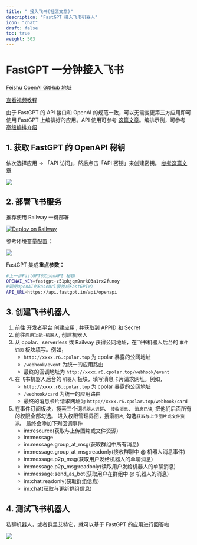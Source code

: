 ```yaml
---
title: " 接入飞书(社区文章)"
description: "FastGPT 接入飞书机器人"
icon: "chat"
draft: false
toc: true
weight: 503
---
```


# FastGPT 一分钟接入飞书

[Feishu OpenAI GitHub 地址](https://github.com/ConnectAI-E/Feishu-OpenAI)

[查看视频教程](https://www.bilibili.com/video/BV1Su4y1r7R3/?spm_id_from=333.999.list.card_archive.click)

由于 FastGPT 的 API 接口和 OpenAI 的规范一致，可以无需变更第三方应用即可使用 FastGPT 上编排好的应用。API 使用可参考 [这篇文章](/docs/use-cases/openapi/)。编排示例，可参考 [高级编排介绍](/docs/workflow/intro)

## 1. 获取 FastGPT 的 OpenAPI 秘钥

依次选择应用 -> 「API 访问」，然后点击「API 密钥」来创建密钥。 [参考这篇文章](/docs/use-cases/openapi/)

![](/imgs/fastgpt-api.png)

## 2. 部署飞书服务

推荐使用 Railway 一键部署

[![Deploy on Railway](https://railway.app/button.svg)](https://railway.app/template/10D-TF?referralCode=oMcVS2)

参考环境变量配置：

![](/imgs/feishu-env.png)

FastGPT 集成**重点参数：**

```bash
#上一步FastGPT的OpenAPI 秘钥
OPENAI_KEY=fastgpt-z51pkjqm9nrk03a1rx2funoy
#调用OpenAI的BaseUrl要换成FastGPT的
API_URL=https://api.fastgpt.in/api/openapi
```

## 3. 创建飞书机器人

1. 前往 [开发者平台](https://open.feishu.cn/app?lang=zh-CN) 创建应用 , 并获取到 APPID 和 Secret
2. 前往`应用功能-机器人`, 创建机器人
3. 从 cpolar、serverless 或 Railway 获得公网地址，在飞书机器人后台的 `事件订阅` 板块填写。例如，
   - `http://xxxx.r6.cpolar.top` 为 cpolar 暴露的公网地址
   - `/webhook/event` 为统一的应用路由
   - 最终的回调地址为 `http://xxxx.r6.cpolar.top/webhook/event`
4. 在飞书机器人后台的 `机器人` 板块，填写消息卡片请求网址。例如，
   - `http://xxxx.r6.cpolar.top` 为 cpolar 暴露的公网地址
   - `/webhook/card` 为统一的应用路由
   - 最终的消息卡片请求网址为 `http://xxxx.r6.cpolar.top/webhook/card`
5. 在事件订阅板块，搜索三个词`机器人进群`、 `接收消息`、 `消息已读`, 把他们后面所有的权限全部勾选。 进入权限管理界面，搜索`图片`, 勾选`获取与上传图片或文件资源`。 最终会添加下列回调事件
   - im:resource(获取与上传图片或文件资源)
   - im:message
   - im:message.group_at_msg(获取群组中所有消息)
   - im:message.group_at_msg:readonly(接收群聊中 @ 机器人消息事件)
   - im:message.p2p_msg(获取用户发给机器人的单聊消息)
   - im:message.p2p_msg:readonly(读取用户发给机器人的单聊消息)
   - im:message:send_as_bot(获取用户在群组中 @ 机器人的消息)
   - im:chat:readonly(获取群组信息)
   - im:chat(获取与更新群组信息)

## 4. 测试飞书机器人

私聊机器人，或者群里艾特它，就可以基于 FastGPT 的应用进行回答啦

![](/imgs/feishu-res.png)